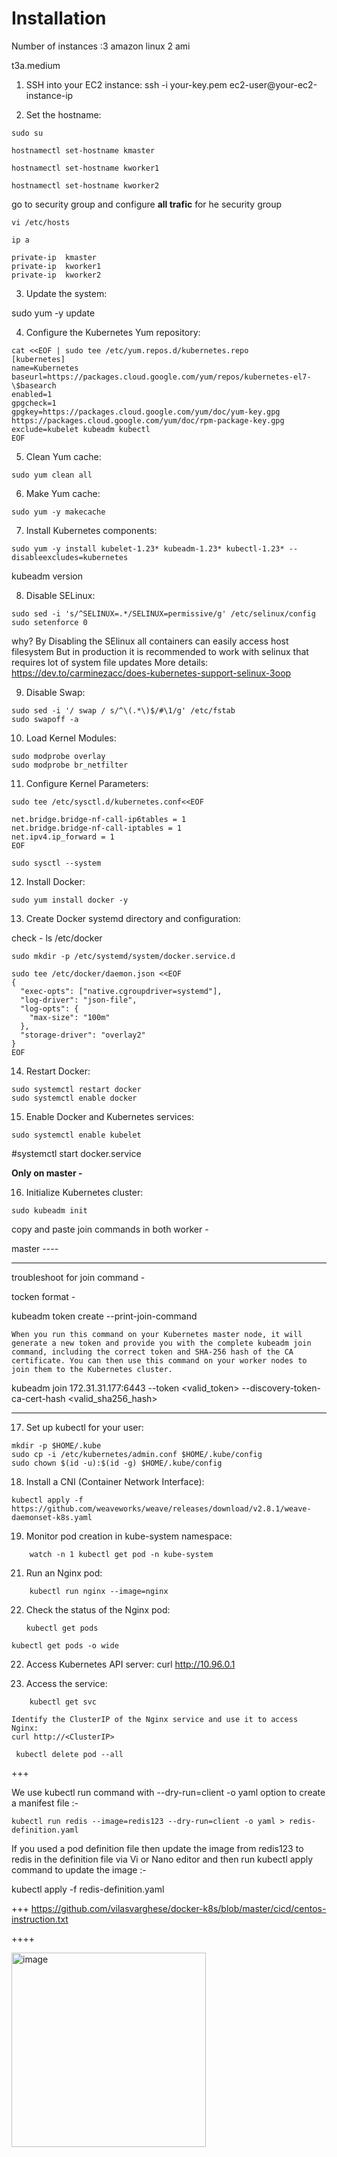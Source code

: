 
# Installation 

Number of instances :3
amazon linux 2 ami

t3a.medium

1. SSH into your EC2 instance:
   ssh -i your-key.pem ec2-user@your-ec2-instance-ip

2. Set the hostname:
```
sudo su
```
```
hostnamectl set-hostname kmaster
```
```
hostnamectl set-hostname kworker1
```
```
hostnamectl set-hostname kworker2
```
go to security group and configure **all trafic** for he security group
```
vi /etc/hosts
```
```
ip a
```
```
private-ip	kmaster 
private-ip	kworker1 
private-ip	kworker2
```
3. Update the system:

sudo yum -y update

4. Configure the Kubernetes Yum repository:
```
cat <<EOF | sudo tee /etc/yum.repos.d/kubernetes.repo
[kubernetes]
name=Kubernetes
baseurl=https://packages.cloud.google.com/yum/repos/kubernetes-el7-\$basearch
enabled=1
gpgcheck=1
gpgkey=https://packages.cloud.google.com/yum/doc/yum-key.gpg https://packages.cloud.google.com/yum/doc/rpm-package-key.gpg
exclude=kubelet kubeadm kubectl
EOF
```
5. Clean Yum cache:
```
sudo yum clean all
```
6. Make Yum cache:
```
sudo yum -y makecache
```
7. Install Kubernetes components:
```
sudo yum -y install kubelet-1.23* kubeadm-1.23* kubectl-1.23* --disableexcludes=kubernetes
```
kubeadm  version

8. Disable SELinux:
```
sudo sed -i 's/^SELINUX=.*/SELINUX=permissive/g' /etc/selinux/config
sudo setenforce 0
```
why?
	By Disabling the SElinux all containers can easily access host filesystem
	But in production it is recommended to work with selinux
		that requires lot of system file updates
		More details: https://dev.to/carminezacc/does-kubernetes-support-selinux-3oop

9. Disable Swap:
```
sudo sed -i '/ swap / s/^\(.*\)$/#\1/g' /etc/fstab
sudo swapoff -a
```

10. Load Kernel Modules:
 ```
sudo modprobe overlay
sudo modprobe br_netfilter 
 ```
11. Configure Kernel Parameters:

```
sudo tee /etc/sysctl.d/kubernetes.conf<<EOF

net.bridge.bridge-nf-call-ip6tables = 1
net.bridge.bridge-nf-call-iptables = 1
net.ipv4.ip_forward = 1
EOF
```
```
sudo sysctl --system

```

12. Install Docker:
```
sudo yum install docker -y
```
13. Create Docker systemd directory and configuration:

check - 
	ls /etc/docker
```
sudo mkdir -p /etc/systemd/system/docker.service.d
```
```
sudo tee /etc/docker/daemon.json <<EOF
{
  "exec-opts": ["native.cgroupdriver=systemd"],
  "log-driver": "json-file",
  "log-opts": {
    "max-size": "100m" 
  },
  "storage-driver": "overlay2"
}
EOF
``` 
 

14. Restart Docker:
```
sudo systemctl restart docker
sudo systemctl enable docker
```

15. Enable Docker and Kubernetes services:

 ```
sudo systemctl enable kubelet
```
#systemctl start docker.service


**Only on master -**

16. Initialize Kubernetes cluster:
```
sudo kubeadm init
```

copy and paste join commands in both worker -


master ----

---
troubleshoot for join command -

tocken format -


kubeadm token create --print-join-command

	When you run this command on your Kubernetes master node, it will generate a new token and provide you with the complete kubeadm join command, including the correct token and SHA-256 hash of the CA certificate. You can then use this command on your worker nodes to join them to the Kubernetes cluster.


kubeadm join 172.31.31.177:6443 --token <valid_token> --discovery-token-ca-cert-hash <valid_sha256_hash>

---



17. Set up kubectl for your user:
    
```	
mkdir -p $HOME/.kube
sudo cp -i /etc/kubernetes/admin.conf $HOME/.kube/config
sudo chown $(id -u):$(id -g) $HOME/.kube/config
```

18. Install a CNI (Container Network Interface):
```
kubectl apply -f https://github.com/weaveworks/weave/releases/download/v2.8.1/weave-daemonset-k8s.yaml
```
19. Monitor pod creation in kube-system namespace:
```
    watch -n 1 kubectl get pod -n kube-system
```
21. Run an Nginx pod:
```
    kubectl run nginx --image=nginx
```
22. Check the status of the Nginx pod:
    ```
    kubectl get pods
    ```
```
kubectl get pods -o wide
```
22. Access Kubernetes API server: 
    curl http://10.96.0.1

23. Access the service:
```
    kubectl get svc
```
    Identify the ClusterIP of the Nginx service and use it to access Nginx:
    curl http://<ClusterIP>

```
 kubectl delete pod --all
```


+++

We use kubectl run command with --dry-run=client -o yaml option to create a manifest file :-
```
kubectl run redis --image=redis123 --dry-run=client -o yaml > redis-definition.yaml
```

If you used a pod definition file then update the image from redis123 to redis in the definition file via Vi or Nano editor and then run kubectl apply command to update the image :-

kubectl apply -f redis-definition.yaml 

+++
https://github.com/vilasvarghese/docker-k8s/blob/master/cicd/centos-instruction.txt

++++

<img width="311" alt="image" src="https://github.com/pythonkid2/DevOps-Practice/assets/100591950/f9c92436-d2a5-4d27-aac1-6939f905da71">

